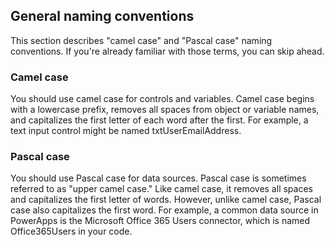 ## General naming conventions

This section describes &quot;camel case&quot; and &quot;Pascal case&quot; naming conventions. If you&#39;re already familiar with those terms, you can skip ahead.

### Camel case

You should use camel case for controls and variables. Camel case begins with a lowercase prefix, removes all spaces from object or variable names, and capitalizes the first letter of each word after the first. For example, a text input control might be named txtUserEmailAddress.

### Pascal case

You should use Pascal case for data sources. Pascal case is sometimes referred to as &quot;upper camel case.&quot; Like camel case, it removes all spaces and capitalizes the first letter of words. However, unlike camel case, Pascal case also capitalizes the first word. For example, a common data source in PowerApps is the Microsoft Office 365 Users connector, which is named Office365Users in your code.